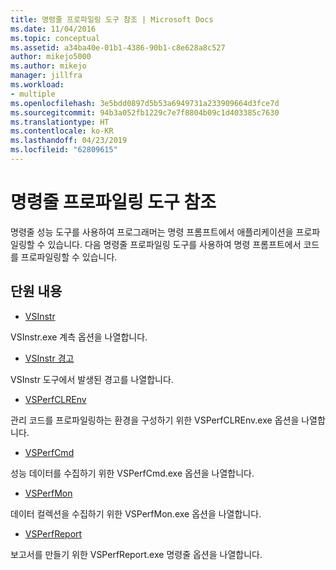 ```yaml
---
title: 명령줄 프로파일링 도구 참조 | Microsoft Docs
ms.date: 11/04/2016
ms.topic: conceptual
ms.assetid: a34ba40e-01b1-4386-90b1-c8e628a8c527
author: mikejo5000
ms.author: mikejo
manager: jillfra
ms.workload:
- multiple
ms.openlocfilehash: 3e5bdd0897d5b53a6949731a233909664d3fce7d
ms.sourcegitcommit: 94b3a052fb1229c7e7f8804b09c1d403385c7630
ms.translationtype: HT
ms.contentlocale: ko-KR
ms.lasthandoff: 04/23/2019
ms.locfileid: "62809615"
---
```

# <a name="command-line-profiling-tools-reference"></a>명령줄 프로파일링 도구 참조
명령줄 성능 도구를 사용하여 프로그래머는 명령 프롬프트에서 애플리케이션을 프로파일링할 수 있습니다. 다음 명령줄 프로파일링 도구를 사용하여 명령 프롬프트에서 코드를 프로파일링할 수 있습니다.

## <a name="in-this-section"></a>단원 내용
- [VSInstr](../profiling/vsinstr.md)

 VSInstr.exe 계측 옵션을 나열합니다.

- [VSInstr 경고](../profiling/vsinstr-warnings.md)

 VSInstr 도구에서 발생된 경고를 나열합니다.

- [VSPerfCLREnv](../profiling/vsperfclrenv.md)

 관리 코드를 프로파일링하는 환경을 구성하기 위한 VSPerfCLREnv.exe 옵션을 나열합니다.

- [VSPerfCmd](../profiling/vsperfcmd.md)

 성능 데이터를 수집하기 위한 VSPerfCmd.exe 옵션을 나열합니다.

- [VSPerfMon](../profiling/vsperfmon.md)

 데이터 컬렉션을 수집하기 위한 VSPerfMon.exe 옵션을 나열합니다.

- [VSPerfReport](../profiling/vsperfreport.md)

 보고서를 만들기 위한 VSPerfReport.exe 명령줄 옵션을 나열합니다.